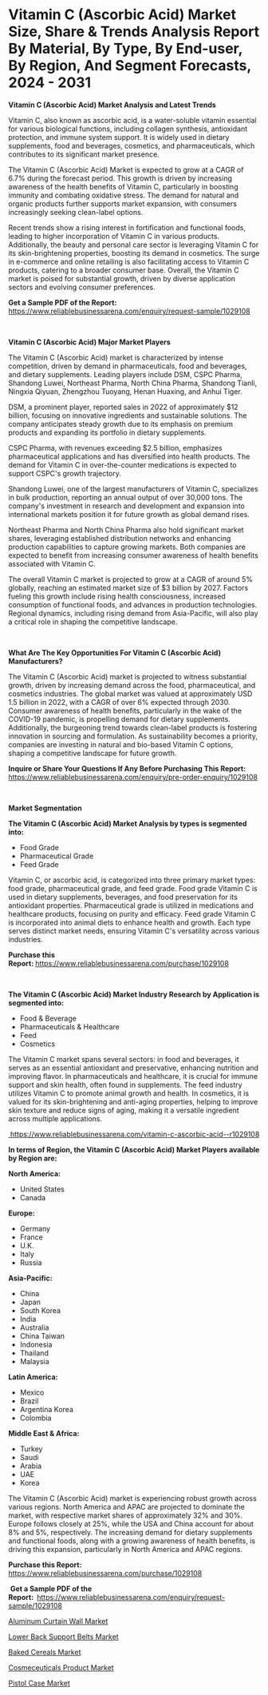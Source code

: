 <p><h1>Vitamin C (Ascorbic Acid) Market Size, Share & Trends Analysis Report By Material, By Type, By End-user, By Region, And Segment Forecasts, 2024 - 2031</h1></p><p><strong>Vitamin C (Ascorbic Acid) Market Analysis and Latest Trends</strong></p>
<p><p>Vitamin C, also known as ascorbic acid, is a water-soluble vitamin essential for various biological functions, including collagen synthesis, antioxidant protection, and immune system support. It is widely used in dietary supplements, food and beverages, cosmetics, and pharmaceuticals, which contributes to its significant market presence.</p><p>The Vitamin C (Ascorbic Acid) Market is expected to grow at a CAGR of 6.7% during the forecast period. This growth is driven by increasing awareness of the health benefits of Vitamin C, particularly in boosting immunity and combating oxidative stress. The demand for natural and organic products further supports market expansion, with consumers increasingly seeking clean-label options.</p><p>Recent trends show a rising interest in fortification and functional foods, leading to higher incorporation of Vitamin C in various products. Additionally, the beauty and personal care sector is leveraging Vitamin C for its skin-brightening properties, boosting its demand in cosmetics. The surge in e-commerce and online retailing is also facilitating access to Vitamin C products, catering to a broader consumer base. Overall, the Vitamin C market is poised for substantial growth, driven by diverse application sectors and evolving consumer preferences.</p></p>
<p><strong>Get a Sample PDF of the Report:&nbsp;</strong> <a href="https://www.reliablebusinessarena.com/enquiry/request-sample/1029108">https://www.reliablebusinessarena.com/enquiry/request-sample/1029108</a></p>
<p>&nbsp;</p>
<p><strong>Vitamin C (Ascorbic Acid) Major Market Players</strong></p>
<p><p>The Vitamin C (Ascorbic Acid) market is characterized by intense competition, driven by demand in pharmaceuticals, food and beverages, and dietary supplements. Leading players include DSM, CSPC Pharma, Shandong Luwei, Northeast Pharma, North China Pharma, Shandong Tianli, Ningxia Qiyuan, Zhengzhou Tuoyang, Henan Huaxing, and Anhui Tiger.</p><p>DSM, a prominent player, reported sales in 2022 of approximately $12 billion, focusing on innovative ingredients and sustainable solutions. The company anticipates steady growth due to its emphasis on premium products and expanding its portfolio in dietary supplements.</p><p>CSPC Pharma, with revenues exceeding $2.5 billion, emphasizes pharmaceutical applications and has diversified into health products. The demand for Vitamin C in over-the-counter medications is expected to support CSPC's growth trajectory.</p><p>Shandong Luwei, one of the largest manufacturers of Vitamin C, specializes in bulk production, reporting an annual output of over 30,000 tons. The company's investment in research and development and expansion into international markets position it for future growth as global demand rises.</p><p>Northeast Pharma and North China Pharma also hold significant market shares, leveraging established distribution networks and enhancing production capabilities to capture growing markets. Both companies are expected to benefit from increasing consumer awareness of health benefits associated with Vitamin C.</p><p>The overall Vitamin C market is projected to grow at a CAGR of around 5% globally, reaching an estimated market size of $3 billion by 2027. Factors fueling this growth include rising health consciousness, increased consumption of functional foods, and advances in production technologies. Regional dynamics, including rising demand from Asia-Pacific, will also play a critical role in shaping the competitive landscape.</p></p>
<p>&nbsp;</p>
<p><strong>What Are The Key Opportunities For Vitamin C (Ascorbic Acid) Manufacturers?</strong></p>
<p><p>The Vitamin C (Ascorbic Acid) market is projected to witness substantial growth, driven by increasing demand across the food, pharmaceutical, and cosmetics industries. The global market was valued at approximately USD 1.5 billion in 2022, with a CAGR of over 6% expected through 2030. Consumer awareness of health benefits, particularly in the wake of the COVID-19 pandemic, is propelling demand for dietary supplements. Additionally, the burgeoning trend towards clean-label products is fostering innovation in sourcing and formulation. As sustainability becomes a priority, companies are investing in natural and bio-based Vitamin C options, shaping a competitive landscape for future growth.</p></p>
<p><strong>Inquire or Share Your Questions If Any Before Purchasing This Report:</strong> <a href="https://www.reliablebusinessarena.com/enquiry/pre-order-enquiry/1029108">https://www.reliablebusinessarena.com/enquiry/pre-order-enquiry/1029108</a></p>
<p>&nbsp;</p>
<p><strong>Market Segmentation</strong></p>
<p><strong>The Vitamin C (Ascorbic Acid) Market Analysis by types is segmented into:</strong></p>
<p><ul><li>Food Grade</li><li>Pharmaceutical Grade</li><li>Feed Grade</li></ul></p>
<p><p>Vitamin C, or ascorbic acid, is categorized into three primary market types: food grade, pharmaceutical grade, and feed grade. Food grade Vitamin C is used in dietary supplements, beverages, and food preservation for its antioxidant properties. Pharmaceutical grade is utilized in medications and healthcare products, focusing on purity and efficacy. Feed grade Vitamin C is incorporated into animal diets to enhance health and growth. Each type serves distinct market needs, ensuring Vitamin C's versatility across various industries.</p></p>
<p><strong>Purchase this Report:&nbsp;</strong><a href="https://www.reliablebusinessarena.com/purchase/1029108">https://www.reliablebusinessarena.com/purchase/1029108</a></p>
<p>&nbsp;</p>
<p><strong>The Vitamin C (Ascorbic Acid) Market Industry Research by Application is segmented into:</strong></p>
<p><ul><li>Food & Beverage</li><li>Pharmaceuticals & Healthcare</li><li>Feed</li><li>Cosmetics</li></ul></p>
<p><p>The Vitamin C market spans several sectors: in food and beverages, it serves as an essential antioxidant and preservative, enhancing nutrition and improving flavor. In pharmaceuticals and healthcare, it is crucial for immune support and skin health, often found in supplements. The feed industry utilizes Vitamin C to promote animal growth and health. In cosmetics, it is valued for its skin-brightening and anti-aging properties, helping to improve skin texture and reduce signs of aging, making it a versatile ingredient across multiple applications.</p></p>
<p><a href="https://www.reliablebusinessarena.com/vitamin-c-ascorbic-acid--r1029108">&nbsp;https://www.reliablebusinessarena.com/vitamin-c-ascorbic-acid--r1029108</a></p>
<p><strong>In terms of Region, the Vitamin C (Ascorbic Acid) Market Players available by Region are:</strong></p>
<p>
    <p> <strong> North America: </strong>
        <ul>
            <li>United States</li>
            <li>Canada</li>
        </ul>
        </p> 
    <p> <strong> Europe: </strong>
        <ul>
            <li>Germany</li>
            <li>France</li>
            <li>U.K.</li>
            <li>Italy</li>
            <li>Russia</li>
        </ul>
        </p> 
    <p> <strong> Asia-Pacific: </strong>
        <ul>
            <li>China</li>
            <li>Japan</li>
            <li>South Korea</li>
            <li>India</li>
            <li>Australia</li>
            <li>China Taiwan</li>
            <li>Indonesia</li>
            <li>Thailand</li>
            <li>Malaysia</li>
        </ul>
        </p> 
    <p> <strong> Latin America: </strong>
        <ul>
            <li>Mexico</li>
            <li>Brazil</li>
            <li>Argentina Korea</li>
            <li>Colombia</li>
        </ul>
        </p> 
    <p> <strong> Middle East & Africa: </strong>
        <ul>
            <li>Turkey</li>
            <li>Saudi</li>
            <li>Arabia</li>
            <li>UAE</li>
            <li>Korea</li>
        </ul>
    </p>
    </p>
<p><p>The Vitamin C (Ascorbic Acid) market is experiencing robust growth across various regions. North America and APAC are projected to dominate the market, with respective market shares of approximately 32% and 30%. Europe follows closely at 25%, while the USA and China account for about 8% and 5%, respectively. The increasing demand for dietary supplements and functional foods, along with a growing awareness of health benefits, is driving this expansion, particularly in North America and APAC regions.</p></p>
<p><strong>Purchase this Report: </strong><a href="https://www.reliablebusinessarena.com/purchase/1029108">https://www.reliablebusinessarena.com/purchase/1029108</a></p>
<p>&nbsp;<strong>Get a Sample PDF of the Report:&nbsp;&nbsp;</strong><a href="https://www.reliablebusinessarena.com/enquiry/request-sample/1029108">https://www.reliablebusinessarena.com/enquiry/request-sample/1029108</a></p>
<p><strong></strong></p>
<p><p><a href="https://issuu.com/reportprime-2/docs/aluminum-curtain-wall-market-size-2_3e0c10dc5539d7">Aluminum Curtain Wall Market</a></p><p><a href="https://www.linkedin.com/pulse/lower-back-support-belts-market-indicators-size-regional-breakdown-6z5yc?trackingId=OAt1LrTVRayZc%2B4GIIpkDA%3D%3D">Lower Back Support Belts Market</a></p><p><a href="https://medium.com/@jodeemc7z/baked-cereals-market-global-market-insights-and-sales-trends-2024-to-2031-cb75acb4acdb">Baked Cereals Market</a></p><p><a href="https://www.linkedin.com/pulse/cosmeceuticals-product-market-size-share-trends-analysis-report-ynb8c?trackingId=ziUVXxFGRXmm8G78HIq6BA%3D%3D">Cosmeceuticals Product Market</a></p><p><a href="https://medium.com/@henrykihn1922/this-report-on-pistol-case-market-is-a-comprehensive-analysis-of-market-shares-strategies-2d9d18bb4e74">Pistol Case Market</a></p></p>